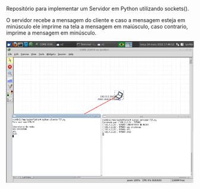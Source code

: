 Repositório para implementar um Servidor em Python utilizando sockets().

O servidor recebe a mensagem do cliente e caso a mensagem esteja em minúsculo ele imprime na tela a mensagem em maiúsculo, caso contrario, imprime a mensagem em minúsculo.

<img src="Images/demo-img.png">